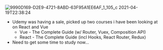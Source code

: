 ![9990D169-D2E9-4721-8ABD-63F95A1EE6AF_1_105_c](https://user-images.githubusercontent.com/18327771/116101773-68573c80-a6ae-11eb-8515-8bdc42b33b37.jpeg)
2021-04-19T22:38:24
- Udemy was having a sale, picked up two courses i have been looking at on React and Vue
  - Vue - The Complete Guide (w/ Router, Vuex, Composition API)
  - React - The Complete Guide (incl Hooks, React Router, Redux)
- Need to get some time to study now... 
